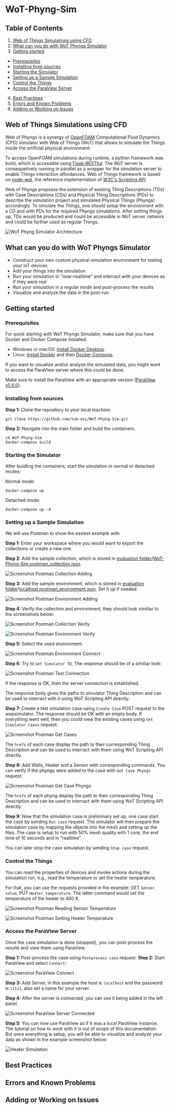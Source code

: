 # WoT-Phyng-Sim

## Table of Contents

1. [Web of Things Simulations using CFD](#web-of-things-simulations-using-cfd)
2. [What can you do with WoT Phyngs Simulator](#what-can-you-do-with-wot-phyngs-simulator)
3. [Getting started](#getting-started)
- [Prerequisites](#prerequisites)
- [Installing from sources](#installing-from-sources)
- [Starting the Simulator](#starting-the-simulator)
- [Setting up a Sample Simulation](#setting-up-a-sample-simulation)
- [Control the Things](#control-the-things)
- [Access the ParaView Server](#access-the-paraview-server)
4. [Best Practises](#best-practises)
5. [Errors and Known Problems](#errors-and-known-problems)
6. [Adding or Working on Issues](#adding-or-working-on-issues)

## Web of Things Simulations using CFD

Web of Phyngs is a synergy of [OpenFOAM](https://www.openfoam.com/) Computational Fluid Dynamics (CFD) simulator with Web of Things (WoT) that allows to simulate the Things inside the artificial physical environment.

To access OpenFOAM simulations during runtime, a python framework was build, which is accessible using [Flask-RESTful](https://flask-restful.readthedocs.io/en/latest/). The WoT server is consequetively running in parallel as a wrapper for the simulation server to enable Things interaction affordances. Web of Things framework is based on [node-wot](https://www.npmjs.com/org/node-wot), the reference implementation of [W3C's Scripting API](https://w3c.github.io/wot-scripting-api/).

Web of Phyngs proposes the extension of existing Thing Descriptions (TDs) with Case Descriptions (CDs) and Physical Thing Descriptions (PDs) to describe the simulation project and simulated Physical Things (Phyngs) accordingly. To simulate the Things, one should setup the environment with a CD and with PDs for the required Phyngs simulations. After setting things up, TDs would be produced and could be accessible in WoT server network and could be further used as regular Things.

![WoT Phyng Simulator Architecture](.github/images/impl_servers.png)

## What can you do with WoT Phyngs Simulator

- Construct your own custom physical simulation environment for testing your IoT devices
- Add your things into the simulation
- Run your simulation in "near-realtime" and interract with your devices as if they were real
- Run your simulation in a regular mode and post-process the results
- Visualize and analyze the data in the post-run

## Getting started

### Prerequisites

For quick starting with WoT Phyngs Simulator, make sure that you have Docker and Docker Compose installed:
  - Windows or macOS: [Install Docker Desktop](https://www.docker.com/get-started).
  - Linux: [Install Docker](https://www.docker.com/get-started) and then [Docker Compose](https://github.com/docker/compose).

If you want to visualize and/or analyze the simulated data, you might want to access the ParaView server where this could be done.

Make sure to install the ParaView with an appropriate version ([ParaView v5.6.0](https://www.paraview.org/download/)).

### Installing from sources

**Step 1:** Clone the repository to your local machine.

```console
git clone https://github.com/tum-esi/WoT-Phyng-Sim.git
```

**Step 2:** Navigate into the main folder and build the containers.

```console
cd WoT-Phyng-Sim
docker-compose build
```

### Starting the Simulator

After buidling the containers, start the simulation in normal or detached modes:

Normal mode:

```console
docker-compose up
```

Detached mode:

```console
docker-compose up -d
```

### Setting up a Sample Simulation

We will use Postman to show the easiest example with.

**Step 1:** Enter your workspace where you would want to export the collections or create a new one.

**Step 2:** Add the sample collection, which is stored in [evaluation folder](evaluation)/[WoT-Phyng-Sim.postman_collection.json](evaluation/WoT-Phyng-Sim.postman_collection.json).

![Screenshot Postman Collection Adding](.github/images/screenshot_add_collection.png)

**Step 3:** Add the sample environment, which is stored in [evaluation folder](evaluation)/[localhost.postman_environment.json](evaluation/localhost.postman_environment.json). Set it up if needed.

![Screenshot Postman Environment Adding](.github/images/screenshot_add_environment.png)

**Step 4:** Verify the collection and environment, they should look similiar to the screenshots below:

![Screenshot Postman Collection Verify](.github/images/screenshot_verify_collection.png)

![Screenshot Postman Environment Verify](.github/images/screenshot_verify_environment.png)

**Step 5:** Select the used environment.

![Screenshot Postman Environment Connect](.github/images/screenshot_connect_environment.png)

**Step 6:** Try to `Get Simulator TD`, The response should be of a similiar look:

![Screenshot Postman Test Connection](.github/images/screenshot_test_connection.png)

If the response is OK, then the server connection is established.

The response body gives the paths to simulator Thing Description and can be used to interract with it using WoT Scripting API directly.

**Step 7:** Create a test simulation case using `Create Case` POST request to the wopsimulator. The response should be OK with an empty body. If everything went well, then you could view the existing cases using `Get Simulator Cases` request:

![Screenshot Postman Get Cases](.github/images/screenshot_get_cases.png)

The `hrefs` of each case display the path to their corresponding Thing Description and can be used to interract with them using WoT Scripting API directly.

**Step 8:** Add Walls, Heater and a Sensor with corresponding commands. You can verify if the phyngs were added to the case with `Get Case Phyngs` request:

![Screenshot Postman Get Case Phyngs](.github/images/screenshot_get_case_phyngs.png)

The `hrefs` of each phyng display the path to their corresponding Thing Description and can be used to interract with them using WoT Scripting API directly.

**Step 9:** Now that the simulation case is preliminary set up, one case start the case by sending `Run case` request. The simulator will then prepare the simulation case by mapping the objects into the mesh and setting up the files. The case is setup to run with 50% mesh quality with 1 core, the end time of 10 seconds and in "realtime". 

You can later stop the case simulation by sending `Stop case` request.

### Control the Things

You can read the properties of devices and invoke actions during the simulation run, e.g., read the temperature or set the heater temperature.

For that, you can use the requests provided in the example: GET `Sensor value`, PUT `Heater temperature`. The latter command would set the temperature of the heater to 400 K.

![Screenshot Postman Reading Sensor Temperature](.github/images/screenshot_reading_temperature.png)

![Screenshot Postman Setting Heater Temperature](.github/images/screenshot_setting_temperature.png)

### Access the ParaView Server

Once the case simulation is done (stopped), you can post-process the results and view them using ParaView.

**Step 1:** Post-process the case using `Postprocess case` request.
**Step 2:** Start ParaView and select `Connect`:

![Screenshot ParaView Connect](.github/images/screenshot_paraview_connect1.png)

**Step 3:** Add Server, in this example the host is `localhost` and the password is `11111`, also set a name for your server.

**Step 4:** After the server is connected, you can see it being added in the left panel.

![Screenshot ParaView Server Connected](.github/images/screenshot_paraview_connect2.png)

**Step 5:** You can now use ParaView as if it was a local ParaView instance. The tutorial on how to work with it is out of scope of this documentation. But once everything is setup, you will be able to visualize and analyze your data as shown in the example screenshot below:

![Heater Simulation](.github/images/heater_simulation.gif)

## Best Practices

## Errors and Known Problems

## Adding or Working on Issues


